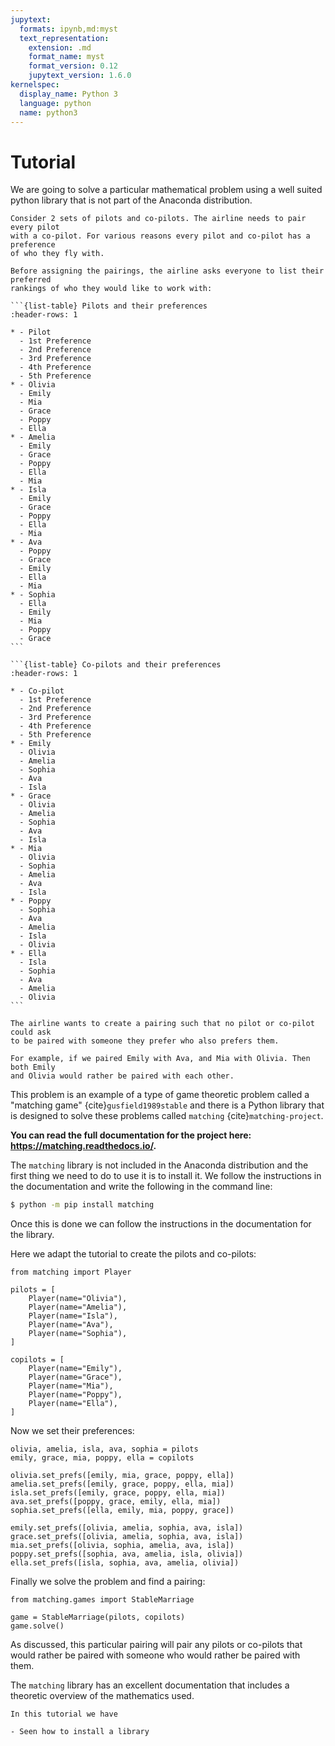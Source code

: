 ```yaml
---
jupytext:
  formats: ipynb,md:myst
  text_representation:
    extension: .md
    format_name: myst
    format_version: 0.12
    jupytext_version: 1.6.0
kernelspec:
  display_name: Python 3
  language: python
  name: python3
---
```


# Tutorial

We are going to solve a particular mathematical problem using a well suited
python library that is not part of the Anaconda distribution.

````{admonition} Problem
Consider 2 sets of pilots and co-pilots. The airline needs to pair every pilot
with a co-pilot. For various reasons every pilot and co-pilot has a preference
of who they fly with.

Before assigning the pairings, the airline asks everyone to list their preferred
rankings of who they would like to work with:

```{list-table} Pilots and their preferences
:header-rows: 1

* - Pilot
  - 1st Preference
  - 2nd Preference
  - 3rd Preference
  - 4th Preference
  - 5th Preference
* - Olivia
  - Emily
  - Mia
  - Grace
  - Poppy
  - Ella
* - Amelia
  - Emily
  - Grace
  - Poppy
  - Ella
  - Mia
* - Isla
  - Emily
  - Grace
  - Poppy
  - Ella
  - Mia
* - Ava
  - Poppy
  - Grace
  - Emily
  - Ella
  - Mia
* - Sophia
  - Ella
  - Emily
  - Mia
  - Poppy
  - Grace
```

```{list-table} Co-pilots and their preferences
:header-rows: 1

* - Co-pilot
  - 1st Preference
  - 2nd Preference
  - 3rd Preference
  - 4th Preference
  - 5th Preference
* - Emily
  - Olivia
  - Amelia
  - Sophia
  - Ava
  - Isla
* - Grace
  - Olivia
  - Amelia
  - Sophia
  - Ava
  - Isla
* - Mia
  - Olivia
  - Sophia
  - Amelia
  - Ava
  - Isla
* - Poppy
  - Sophia
  - Ava
  - Amelia
  - Isla
  - Olivia
* - Ella
  - Isla
  - Sophia
  - Ava
  - Amelia
  - Olivia
```

The airline wants to create a pairing such that no pilot or co-pilot could ask
to be paired with someone they prefer who also prefers them.

For example, if we paired Emily with Ava, and Mia with Olivia. Then both Emily
and Olivia would rather be paired with each other.

````

This problem is an example of a type of game theoretic problem called a
"matching game" {cite}`gusfield1989stable` and there is a Python library that is
designed to solve these problems called `matching` {cite}`matching-project`.

**You can read the full
documentation for the project here: <https://matching.readthedocs.io/>.**

The `matching` library is not included in the Anaconda distribution and the
first thing we need to do to use it is to install it. We follow the instructions
in the documentation and write the following in the command line:

```bash
$ python -m pip install matching
```

Once this is done we can follow the instructions in the documentation for the
library.

Here we adapt the tutorial to create the pilots and co-pilots:

```{code-cell} ipython3
from matching import Player

pilots = [
    Player(name="Olivia"),
    Player(name="Amelia"),
    Player(name="Isla"),
    Player(name="Ava"),
    Player(name="Sophia"),
]

copilots = [
    Player(name="Emily"),
    Player(name="Grace"),
    Player(name="Mia"),
    Player(name="Poppy"),
    Player(name="Ella"),
]
```

Now we set their preferences:

```{code-cell} ipython3
olivia, amelia, isla, ava, sophia = pilots
emily, grace, mia, poppy, ella = copilots
```

```{code-cell} ipython3
olivia.set_prefs([emily, mia, grace, poppy, ella])
amelia.set_prefs([emily, grace, poppy, ella, mia])
isla.set_prefs([emily, grace, poppy, ella, mia])
ava.set_prefs([poppy, grace, emily, ella, mia])
sophia.set_prefs([ella, emily, mia, poppy, grace])

emily.set_prefs([olivia, amelia, sophia, ava, isla])
grace.set_prefs([olivia, amelia, sophia, ava, isla])
mia.set_prefs([olivia, sophia, amelia, ava, isla])
poppy.set_prefs([sophia, ava, amelia, isla, olivia])
ella.set_prefs([isla, sophia, ava, amelia, olivia])
```

Finally we solve the problem and find a pairing:

```{code-cell} ipython3
from matching.games import StableMarriage

game = StableMarriage(pilots, copilots)
game.solve()
```

As discussed, this particular pairing will pair any pilots or co-pilots that
would rather be paired with someone who would rather be paired with them.

The `matching` library has an excellent documentation that includes
a theoretic overview of the mathematics used.

```{important}
In this tutorial we have

- Seen how to install a library
```
